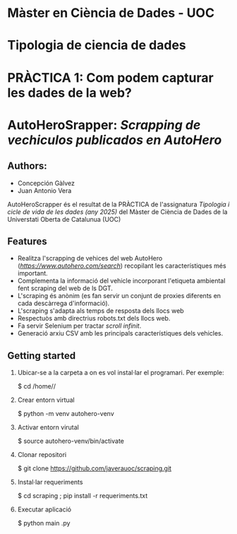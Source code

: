 # Màster en Ciència de Dades - UOC
# Tipologia de ciencia de dades
# PRÀCTICA 1: Com podem capturar les dades de la web? 

# AutoHeroSrapper:  _Scrapping de vechiculos publicados en AutoHero_
## Authors:
- Concepción Gàlvez
- Juan Antonio Vera


AutoHeroScrapper és el resultat de la PRÀCTICA de l'assignatura _Tipologia i cicle de vida de les dades (any 2025)_ del Màster de Ciència de Dades de la Universtati Oberta de Catalunua (UOC)



## Features

- Realitza l'scrapping de vehices del web AutoHero (_https://www.autohero.com/search_) recopilant les característiques més important.
- Complementa la informació del vehicle incorporant l'etiqueta ambiental fent scraping del web de ls DGT.
- L'scraping és anònim (es fan servir un conjunt de proxies diferents en cada descàrrega d'informació).
- L'scraping s'adapta als temps de resposta dels llocs web
- Respectuòs amb directrius robots.txt dels llocs web.
- Fa servir Selenium per tractar _scroll infinit_.
- Generació arxiu CSV amb les principals característiques dels vehicles.

## Getting started
1. Ubicar-se a la carpeta a on es vol instal·lar el programari. Per exemple:

   $ cd /home/<usuari>/

2. Crear entorn virtual

   $ python -m venv autohero-venv

3. Activar entorn virutal
 
   $ source autohero-venv/bin/activate

4. Clonar repositori 

   $ git clone https://github.com/javerauoc/scraping.git

5. Instal·lar requeriments

   $ cd scraping ; pip install -r requeriments.txt

6. Executar aplicació

   $ python main .py
